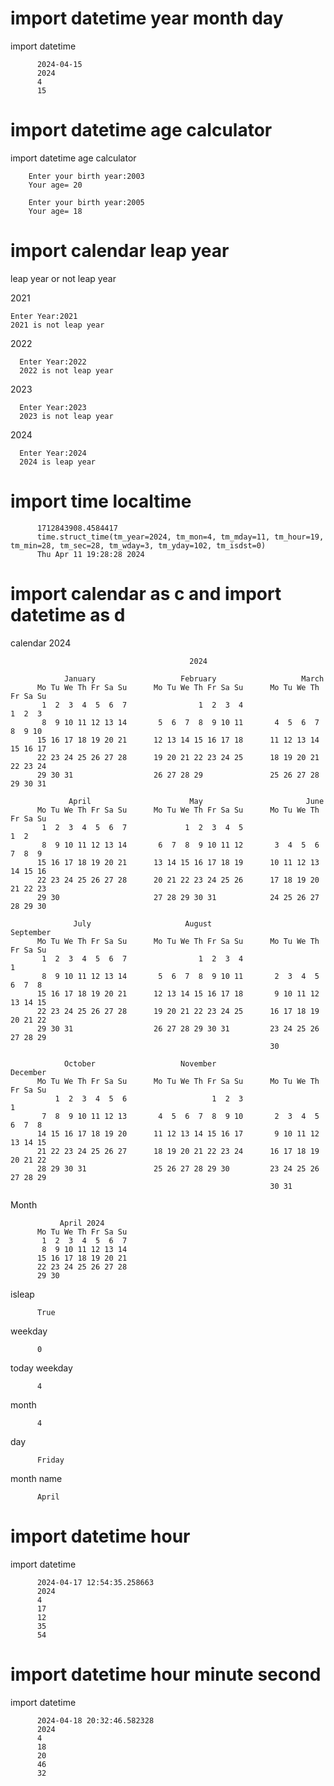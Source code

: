 # import datetime year month day
import datetime

          2024-04-15
          2024
          4
          15

          
# import datetime age calculator
import datetime age calculator

        Enter your birth year:2003
        Your age= 20
        
        Enter your birth year:2005
        Your age= 18

        
# import calendar leap year
leap year or not leap year

2021
 
    Enter Year:2021
    2021 is not leap year
2022

      Enter Year:2022
      2022 is not leap year
2023

      Enter Year:2023
      2023 is not leap year
2024

      Enter Year:2024
      2024 is leap year
      
      
# import time localtime

          1712843908.4584417
          time.struct_time(tm_year=2024, tm_mon=4, tm_mday=11, tm_hour=19, tm_min=28, tm_sec=28, tm_wday=3, tm_yday=102, tm_isdst=0)
          Thu Apr 11 19:28:28 2024
          
          
# import calendar as c and import datetime as d      
calendar 2024

                                            2024
          
                January                   February                   March
          Mo Tu We Th Fr Sa Su      Mo Tu We Th Fr Sa Su      Mo Tu We Th Fr Sa Su
           1  2  3  4  5  6  7                1  2  3  4                   1  2  3
           8  9 10 11 12 13 14       5  6  7  8  9 10 11       4  5  6  7  8  9 10
          15 16 17 18 19 20 21      12 13 14 15 16 17 18      11 12 13 14 15 16 17
          22 23 24 25 26 27 28      19 20 21 22 23 24 25      18 19 20 21 22 23 24
          29 30 31                  26 27 28 29               25 26 27 28 29 30 31
          
                 April                      May                       June
          Mo Tu We Th Fr Sa Su      Mo Tu We Th Fr Sa Su      Mo Tu We Th Fr Sa Su
           1  2  3  4  5  6  7             1  2  3  4  5                      1  2
           8  9 10 11 12 13 14       6  7  8  9 10 11 12       3  4  5  6  7  8  9
          15 16 17 18 19 20 21      13 14 15 16 17 18 19      10 11 12 13 14 15 16
          22 23 24 25 26 27 28      20 21 22 23 24 25 26      17 18 19 20 21 22 23
          29 30                     27 28 29 30 31            24 25 26 27 28 29 30
          
                  July                     August                  September
          Mo Tu We Th Fr Sa Su      Mo Tu We Th Fr Sa Su      Mo Tu We Th Fr Sa Su
           1  2  3  4  5  6  7                1  2  3  4                         1
           8  9 10 11 12 13 14       5  6  7  8  9 10 11       2  3  4  5  6  7  8
          15 16 17 18 19 20 21      12 13 14 15 16 17 18       9 10 11 12 13 14 15
          22 23 24 25 26 27 28      19 20 21 22 23 24 25      16 17 18 19 20 21 22
          29 30 31                  26 27 28 29 30 31         23 24 25 26 27 28 29
                                                              30
          
                October                   November                  December
          Mo Tu We Th Fr Sa Su      Mo Tu We Th Fr Sa Su      Mo Tu We Th Fr Sa Su
              1  2  3  4  5  6                   1  2  3                         1
           7  8  9 10 11 12 13       4  5  6  7  8  9 10       2  3  4  5  6  7  8
          14 15 16 17 18 19 20      11 12 13 14 15 16 17       9 10 11 12 13 14 15
          21 22 23 24 25 26 27      18 19 20 21 22 23 24      16 17 18 19 20 21 22
          28 29 30 31               25 26 27 28 29 30         23 24 25 26 27 28 29
                                                              30 31
Month
            
               April 2024
          Mo Tu We Th Fr Sa Su
           1  2  3  4  5  6  7
           8  9 10 11 12 13 14
          15 16 17 18 19 20 21
          22 23 24 25 26 27 28
          29 30
isleap
          
          True
weekday
          
          0
          
today weekday

          4
month

          4
day

          Friday
month name
          
          April

# import datetime hour
import datetime

          2024-04-17 12:54:35.258663
          2024
          4
          17
          12
          35
          54

# import datetime hour minute second
import datetime

          2024-04-18 20:32:46.582328
          2024
          4
          18
          20
          46
          32

